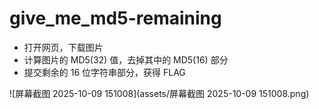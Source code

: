 # give_me_md5-remaining

- 打开网页，下载图片
- 计算图片的 MD5(32) 值，去掉其中的 MD5(16) 部分
- 提交剩余的 16 位字符串部分，获得 FLAG

![屏幕截图 2025-10-09 151008](assets/屏幕截图 2025-10-09 151008.png)